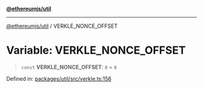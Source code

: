 [**@ethereumjs/util**](../README.md)

***

[@ethereumjs/util](../README.md) / VERKLE\_NONCE\_OFFSET

# Variable: VERKLE\_NONCE\_OFFSET

> `const` **VERKLE\_NONCE\_OFFSET**: `8` = `8`

Defined in: [packages/util/src/verkle.ts:156](https://github.com/ethereumjs/ethereumjs-monorepo/blob/master/packages/util/src/verkle.ts#L156)
